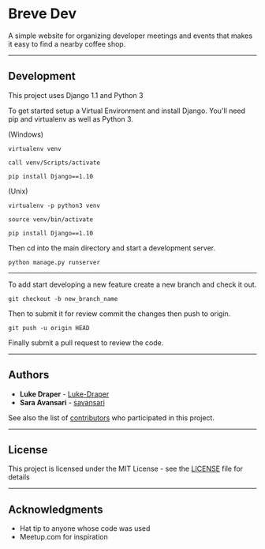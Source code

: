 # Breve Dev

A simple website for organizing developer meetings and events that makes it easy to find a nearby coffee shop.

---

## Development

This project uses Django 1.1 and Python 3

To get started setup a Virtual Environment and install Django. You'll need pip and virtualenv as well as Python 3.

(Windows)

```
virtualenv venv

call venv/Scripts/activate

pip install Django==1.10
```

(Unix)

```
virtualenv -p python3 venv

source venv/bin/activate

pip install Django==1.10
```

Then cd into the main directory and start a development server.

```
python manage.py runserver
```

---

To add start developing a new feature create a new branch and check it out.

```
git checkout -b new_branch_name
```

Then to submit it for review commit the changes then push to origin.

```
git push -u origin HEAD
```

Finally submit a pull request to review the code.

---

## Authors

- **Luke Draper** - [Luke-Draper](https://github.com/Luke-Draper)
- **Sara Avansari** - [savansari](https://github.com/savansari)

See also the list of [contributors](https://github.com/Luke-Draper/brevedev/contributors) who participated in this project.

---

## License

This project is licensed under the MIT License - see the [LICENSE](LICENSE) file for details

---

## Acknowledgments

- Hat tip to anyone whose code was used
- Meetup.com for inspiration
